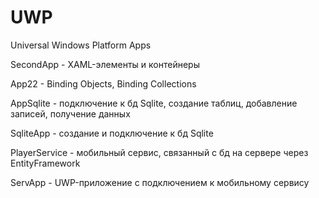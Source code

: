 # UWP
Universal Windows Platform Apps

SecondApp - XAML-элементы и контейнеры

App22 - Binding Objects, Binding Collections

AppSqlite - подключение к бд Sqlite, создание таблиц, добавление записей, получение данных

SqliteApp - создание и подключение к бд Sqlite

PlayerService - мобильный сервис, связанный с бд на сервере через EntityFramework

ServApp - UWP-приложение с подключением к мобильному сервису
